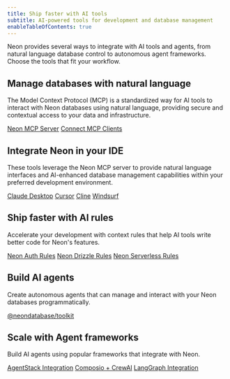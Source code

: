 ```yaml
---
title: Ship faster with AI tools
subtitle: AI-powered tools for development and database management
enableTableOfContents: true
---
```


Neon provides several ways to integrate with AI tools and agents, from natural language database control to autonomous agent frameworks. Choose the tools that fit your workflow.

## Manage databases with natural language

The Model Context Protocol (MCP) is a standardized way for AI tools to interact with Neon databases using natural language, providing secure and contextual access to your data and infrastructure.

<DetailIconCards>
<a href="/docs/ai/neon-mcp-server" description="A Model Context Protocol (MCP) server that enables AI tools to interact with and manage Neon databases" icon="github">Neon MCP Server</a>
<a href="/docs/ai/connect-mcp-clients-to-neon" description="Learn how to connect MCP clients to your Neon database" icon="github">Connect MCP Clients</a>
</DetailIconCards>

## Integrate Neon in your IDE

These tools leverage the Neon MCP server to provide natural language interfaces and
AI-enhanced database management capabilities within your preferred development environment.

<DetailIconCards>
<a href="https://neon.tech/guides/neon-mcp-server" description="Use natural language to manage your databases with Claude Desktop and Neon MCP server" icon="openai">Claude Desktop</a>
<a href="https://neon.tech/guides/cursor-mcp-neon" description="AI-enhanced database management in Cursor IDE" icon="openai">Cursor</a>
<a href="https://neon.tech/guides/cline-mcp-neon" description="AI-enhanced database management with Cline" icon="openai">Cline</a>
<a href="https://neon.tech/guides/windsurf-mcp-neon" description="AI-enhanced database management in Windsurf Editor" icon="openai">Windsurf</a>
</DetailIconCards>

## Ship faster with AI rules

Accelerate your development with context rules that help AI tools write better code for Neon's features.

<DetailIconCards>
<a href="/docs/ai/ai-rules-neon-auth" description="AI rules for implementing authentication with Neon" icon="github">Neon Auth Rules</a>
<a href="/docs/ai/ai-rules-neon-drizzle" description="AI rules for using Drizzle ORM with Neon" icon="github">Neon Drizzle Rules</a>
<a href="/docs/ai/ai-rules-neon-serverless" description="AI rules for efficient serverless database connections" icon="github">Neon Serverless Rules</a>
</DetailIconCards>

## Build AI agents

Create autonomous agents that can manage and interact with your Neon databases programmatically.

<DetailIconCards>
<a href="https://github.com/neondatabase/toolkit" description="A terse client for spinning up Postgres databases and running SQL queries" icon="github">@neondatabase/toolkit</a>
</DetailIconCards>

## Scale with Agent frameworks

Build AI agents using popular frameworks that integrate with Neon.

<DetailIconCards>
<a href="https://neon.tech/guides/agentstack-neon" description="Build and deploy AI agents with AgentStack's CLI and Neon integration" icon="openai">AgentStack Integration</a>
<a href="https://neon.tech/guides/composio-crewai-neon" description="Create multi-agent systems with CrewAI and Neon" icon="openai">Composio + CrewAI</a>
<a href="https://neon.tech/guides/langgraph-neon" description="Build stateful, multi-actor applications with LangGraph and Neon" icon="openai">LangGraph Integration</a>
</DetailIconCards>
